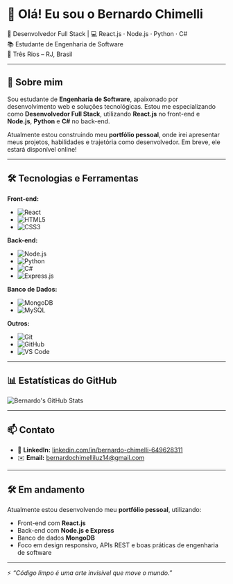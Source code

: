 # 👋 Olá! Eu sou o Bernardo Chimelli

🎯 Desenvolvedor Full Stack | 💻 React.js · Node.js · Python · C#  
📚 Estudante de Engenharia de Software  
📍 Três Rios – RJ, Brasil

---

## 🚀 Sobre mim

Sou estudante de **Engenharia de Software**, apaixonado por desenvolvimento web e soluções tecnológicas. Estou me especializando como **Desenvolvedor Full Stack**, utilizando **React.js** no front-end e **Node.js**, **Python** e **C#** no back-end.

Atualmente estou construindo meu **portfólio pessoal**, onde irei apresentar meus projetos, habilidades e trajetória como desenvolvedor. Em breve, ele estará disponível online!

---

## 🛠️ Tecnologias e Ferramentas

**Front-end:**
- ![React](https://img.shields.io/badge/-React-61DAFB?style=flat&logo=react&logoColor=000)
- ![HTML5](https://img.shields.io/badge/-HTML5-E34F26?style=flat&logo=html5&logoColor=fff)
- ![CSS3](https://img.shields.io/badge/-CSS3-1572B6?style=flat&logo=css3)

**Back-end:**
- ![Node.js](https://img.shields.io/badge/-Node.js-339933?style=flat&logo=nodedotjs&logoColor=fff)
- ![Python](https://img.shields.io/badge/-Python-3776AB?style=flat&logo=python&logoColor=fff)
- ![C#](https://img.shields.io/badge/-C%23-239120?style=flat&logo=c-sharp&logoColor=fff)
- ![Express.js](https://img.shields.io/badge/-Express.js-000000?style=flat&logo=express&logoColor=white)

**Banco de Dados:**
- ![MongoDB](https://img.shields.io/badge/-MongoDB-47A248?style=flat&logo=mongodb&logoColor=fff)
- ![MySQL](https://img.shields.io/badge/-MySQL-4479A1?style=flat&logo=mysql&logoColor=fff)

**Outros:**
- ![Git](https://img.shields.io/badge/-Git-F05032?style=flat&logo=git&logoColor=fff)
- ![GitHub](https://img.shields.io/badge/-GitHub-181717?style=flat&logo=github)
- ![VS Code](https://img.shields.io/badge/-VS%20Code-007ACC?style=flat&logo=visual-studio-code)

---

## 📊 Estatísticas do GitHub

![Bernardo's GitHub Stats](https://github-readme-stats.vercel.app/api?username=bernardochimelli&show_icons=true&theme=tokyonight&hide=stars)

---

## 📫 Contato

- 💼 **LinkedIn:** [linkedin.com/in/bernardo-chimelli-649628311](https://www.linkedin.com/in/bernardo-chimelli-649628311)
- ✉️ **Email:** bernardochimelliluz14@gmail.com

---

## 🛠️ Em andamento

Atualmente estou desenvolvendo meu **portfólio pessoal**, utilizando:
- Front-end com **React.js**
- Back-end com **Node.js e Express**
- Banco de dados **MongoDB**
- Foco em design responsivo, APIs REST e boas práticas de engenharia de software

---

⚡ *“Código limpo é uma arte invisível que move o mundo.”*

